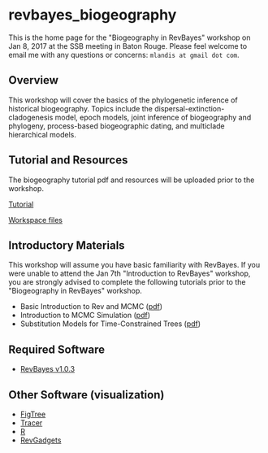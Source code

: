 # revbayes_biogeography

This is the home page for the "Biogeography in RevBayes" workshop on Jan 8, 2017 at the SSB meeting in Baton Rouge. Please feel welcome to email me with any questions or concerns: `mlandis at gmail dot com`.

## Overview

This workshop will cover the basics of the phylogenetic inference of historical biogeography. Topics include the dispersal-extinction-cladogenesis model, epoch models, joint inference of biogeography and phylogeny, process-based biogeographic dating, and multiclade hierarchical models.


## Tutorial and Resources

The biogeography tutorial pdf and resources will be uploaded prior to the workshop.

[Tutorial](https://github.com/revbayes/revbayes_tutorial/raw/master/tutorial_TeX/RB_Biogeography_Tutorial/RB_Biogeography_Tutorial.pdf)

[Workspace files](https://github.com/revbayes/revbayes_tutorial/raw/master/RB_Biogeography_Tutorial/RB_Biogeography_Tutorial_workspace.zip)



## Introductory Materials

This workshop will assume you have basic familiarity with RevBayes. If you were unable to attend the Jan 7th "Introduction to RevBayes" workshop, you are strongly advised to complete the following tutorials prior to the "Biogeography in RevBayes" workshop.

* Basic Introduction to Rev and MCMC ([pdf](https://github.com/ssb2017/revbayes_intro/blob/master/tutorials/RB_Basics_Tutorial.pdf))
* Introduction to MCMC Simulation ([pdf](https://github.com/revbayes/revbayes_tutorial/blob/master/tutorial_TeX/RB_MCMC_Intro_Tutorial/RB_MCMC_Intro_Tutorial.pdf))
* Substitution Models for Time-Constrained Trees ([pdf](https://github.com/ssb2017/revbayes_intro/blob/master/tutorials/RB_CTMC_Tutorial.pdf))



## Required Software

* [RevBayes v1.0.3](https://github.com/revbayes/revbayes/releases/tag/v1.0.3-release)


## Other Software (visualization)

* [FigTree](http://tree.bio.ed.ac.uk/software/figtree/)
* [Tracer](http://tree.bio.ed.ac.uk/software/tracer/)
* [R](https://cran.r-project.org/)
* [RevGadgets](https://github.com/revbayes/RevGadgets)


